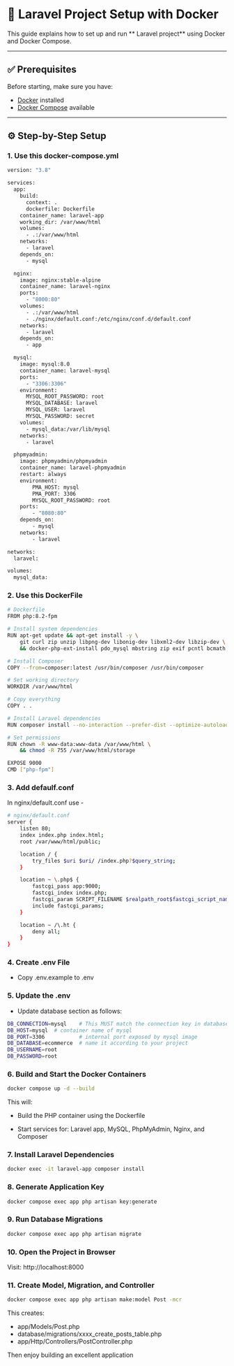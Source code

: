 # 🚀 Laravel Project Setup with Docker

This guide explains how to set up and run ** Laravel project** using Docker and Docker Compose.

---

## ✅ Prerequisites

Before starting, make sure you have:

- [Docker](https://www.docker.com/products/docker-desktop) installed
- [Docker Compose](https://docs.docker.com/compose/) available

---

## ⚙️ Step-by-Step Setup

### 1. Use this docker-compose.yml

```bash
version: "3.8"

services:
  app:
    build:
      context: .
      dockerfile: Dockerfile
    container_name: laravel-app
    working_dir: /var/www/html
    volumes:
      - .:/var/www/html
    networks:
      - laravel
    depends_on:
      - mysql

  nginx:
    image: nginx:stable-alpine
    container_name: laravel-nginx
    ports:
      - "8000:80"
    volumes:
      - .:/var/www/html
      - ./nginx/default.conf:/etc/nginx/conf.d/default.conf
    networks:
      - laravel
    depends_on:
      - app

  mysql:
    image: mysql:8.0
    container_name: laravel-mysql
    ports:
      - "3306:3306"
    environment:
      MYSQL_ROOT_PASSWORD: root
      MYSQL_DATABASE: laravel
      MYSQL_USER: laravel
      MYSQL_PASSWORD: secret
    volumes:
      - mysql_data:/var/lib/mysql
    networks:
      - laravel

  phpmyadmin:
    image: phpmyadmin/phpmyadmin
    container_name: laravel-phpmyadmin
    restart: always
    environment:
        PMA_HOST: mysql
        PMA_PORT: 3306
        MYSQL_ROOT_PASSWORD: root
    ports:
        - "8080:80"
    depends_on:
        - mysql
    networks:
        - laravel

networks:
  laravel:

volumes:
  mysql_data:
```

### 2. Use this DockerFile

```bash
# Dockerfile
FROM php:8.2-fpm

# Install system dependencies
RUN apt-get update && apt-get install -y \
    git curl zip unzip libpng-dev libonig-dev libxml2-dev libzip-dev \
    && docker-php-ext-install pdo_mysql mbstring zip exif pcntl bcmath gd

# Install Composer
COPY --from=composer:latest /usr/bin/composer /usr/bin/composer

# Set working directory
WORKDIR /var/www/html

# Copy everything
COPY . .

# Install Laravel dependencies
RUN composer install --no-interaction --prefer-dist --optimize-autoloader

# Set permissions
RUN chown -R www-data:www-data /var/www/html \
    && chmod -R 755 /var/www/html/storage

EXPOSE 9000
CMD ["php-fpm"]
```

### 3. Add defaulf.conf

In nginx/default.conf use - 

```bash
# nginx/default.conf
server {
    listen 80;
    index index.php index.html;
    root /var/www/html/public;

    location / {
        try_files $uri $uri/ /index.php?$query_string;
    }

    location ~ \.php$ {
        fastcgi_pass app:9000;
        fastcgi_index index.php;
        fastcgi_param SCRIPT_FILENAME $realpath_root$fastcgi_script_name;
        include fastcgi_params;
    }

    location ~ /\.ht {
        deny all;
    }
}
```

### 4. Create .env File

- Copy .env.example to .env

### 5. Update the .env

- Update database section as follows:

```bash
DB_CONNECTION=mysql    # This MUST match the connection key in database.php
DB_HOST=mysql  # container name of mysql
DB_PORT=3306           # internal port exposed by mysql image
DB_DATABASE=ecommerce  # name it according to your project
DB_USERNAME=root
DB_PASSWORD=root
```

### 6. Build and Start the Docker Containers

```bash
docker compose up -d --build
```

This will:

- Build the PHP container using the Dockerfile

- Start services for: Laravel app, MySQL, PhpMyAdmin, Nginx, and Composer

### 7. Install Laravel Dependencies

```bash
docker exec -it laravel-app composer install
```

### 8. Generate Application Key

```bash
docker compose exec app php artisan key:generate
```

### 9. Run Database Migrations

```bash
docker compose exec app php artisan migrate
```

### 10. Open the Project in Browser

Visit: http://localhost:8000

### 11. Create Model, Migration, and Controller

```bash
docker compose exec app php artisan make:model Post -mcr
```

This creates:

- app/Models/Post.php
- database/migrations/xxxx_create_posts_table.php
- app/Http/Controllers/PostController.php

Then enjoy building an excellent application


